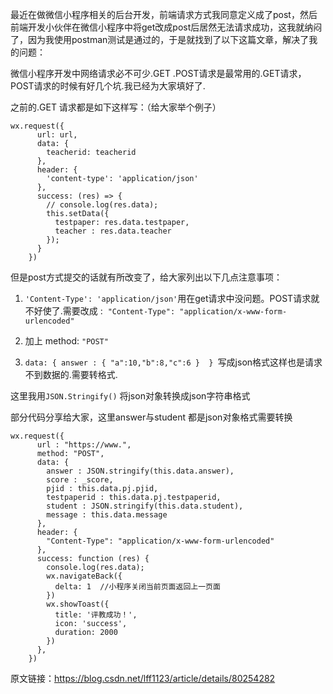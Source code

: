 最近在做微信小程序相关的后台开发，前端请求方式我同意定义成了post，然后前端开发小伙伴在微信小程序中将get改成post后居然无法请求成功，这我就纳闷了，因为我使用postman测试是通过的，于是就找到了以下这篇文章，解决了我的问题：

微信小程序开发中网络请求必不可少.GET .POST请求是最常用的.GET请求，POST请求的时候有好几个坑.我已经为大家填好了.

之前的.GET 请求都是如下这样写：（给大家举个例子）

	wx.request({
	      url: url,
	      data: {
	        teacherid: teacherid
	      },
	      header: {
	        'content-type': 'application/json'
	      },
	      success: (res) => {
	        // console.log(res.data);
	        this.setData({
	          testpaper: res.data.testpaper,
	          teacher : res.data.teacher
	        });
	      }
	    })

但是post方式提交的话就有所改变了，给大家列出以下几点注意事项：

1. `'Content-Type': 'application/json'`用在get请求中没问题。POST请求就不好使了.需要改成 :  `"Content-Type": "application/x-www-form-urlencoded"`

2. 加上 method: `"POST"`

3. `data: { answer : { "a":10,"b":8,"c":6 }  } `写成json格式这样也是请求不到数据的.需要转格式.

这里我用`JSON.Stringify()` 将json对象转换成json字符串格式

部分代码分享给大家，这里answer与student 都是json对象格式需要转换

	wx.request({
	      url : "https://www.",
	      method: "POST",
	      data: {
	        answer : JSON.stringify(this.data.answer),
	        score : _score,
	        pjid : this.data.pj.pjid,
	        testpaperid : this.data.pj.testpaperid,
	        student : JSON.stringify(this.data.student),
	        message : this.data.message
	      },
	      header: {
	        "Content-Type": "application/x-www-form-urlencoded"
	      },
	      success: function (res) {
	        console.log(res.data);
	        wx.navigateBack({
	          delta: 1  //小程序关闭当前页面返回上一页面
	        })
	        wx.showToast({
	          title: '评教成功！',
	          icon: 'success',
	          duration: 2000
	        })
	      },
	    })

原文链接：https://blog.csdn.net/lff1123/article/details/80254282
